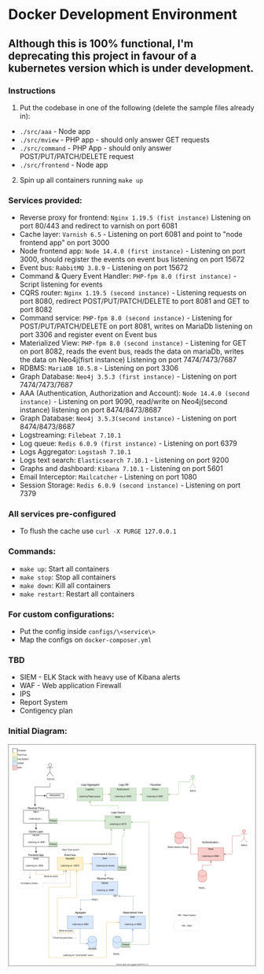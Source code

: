# Docker Development Environment
## Although this is 100% functional, I'm deprecating this project in favour of a kubernetes version which is under development.
### Instructions
1. Put the codebase in one of the following (delete the sample files already in):
- ```./src/aaa``` - Node app
- ```./src/mview``` - PHP app - should only answer GET requests
- ```./src/command``` - PHP App - should only answer POST/PUT/PATCH/DELETE request
- ```./src/frontend``` - Node app
2. Spin up all containers running ```make up```

### Services provided:
- Reverse proxy for frontend: ```Nginx 1.19.5 (fist instance)``` Listening on port 80/443 and redirect to varnish on port 6081
- Cache layer: ```Varnish 6.5``` - Listening on port 6081 and point to "node frontend app" on port 3000
- Node frontend app: ```Node 14.4.0 (first instance)``` - Listening on port 3000, should register the events on event bus listening on port 15672
- Event bus: ```RabbitMQ 3.8.9``` - Listening on port 15672
- Command & Query Event Handler: ```PHP-fpm 8.0 (first instance)``` - Script listening for events
- CQRS router: ```Nginx 1.19.5 (second instance)``` - Listening requests on port 8080, redirect POST/PUT/PATCH/DELETE to port 8081 and GET to port 8082
- Command service: ```PHP-fpm 8.0 (second instance)``` - Listening for POST/PUT/PATCH/DELETE on port 8081, writes on MariaDb listening on port 3306 and register event on Event bus
- Materialized View: ```PHP-fpm 8.0 (second instance)``` - Listening for GET on port 8082, reads the event bus, reads the data on mariaDb, writes the data on Neo4j(fisrt instance) Listening on port 7474/7473/7687
- RDBMS: ```MariaDB 10.5.8``` - Listening on port 3306
- Graph Database: ```Neo4j 3.5.3 (first instance)``` - Listening on port 7474/7473/7687
- AAA (Authentication, Authorization and Account): ```Node 14.4.0 (second instance)``` - Listening on port 9090, read/write on Neo4j(second instance) listening on port 8474/8473/8687
- Graph Database: ```Neo4j 3.5.3(second instance)``` - Listening on port 8474/8473/8687
- Logstreaming: ```Filebeat 7.10.1```
- Log queue: ```Redis 6.0.9 (first instance)``` - Listening on port 6379
- Logs Aggregator: ```Logstash 7.10.1```
- Logs text search: ```Elasticsearch 7.10.1``` - Listening on port 9200
- Graphs and dashboard: ```Kibana 7.10.1``` - Listening on port 5601
- Email Interceptor: ```Mailcatcher``` - Listening on port 1080
- Session Storage: ```Redis 6.0.9 (second instance)``` - Listening on port 7379

### All services pre-configured 
 - To flush the cache use ```curl -X PURGE 127.0.0.1```

### Commands:
- ```make up```: Start all containers
- ```make stop```: Stop all containers
- ```make down```: Kill all containers
- ```make restart```: Restart all containers

### For custom configurations:
- Put the config inside ```configs/\<service\>```
- Map the configs on ```docker-composer.yml```

### TBD
- SIEM - ELK Stack with heavy use of Kibana alerts
- WAF - Web application Firewall
- IPS
- Report System
- Contigency plan
### Initial Diagram:
<img src="Dev Architecture.svg">
